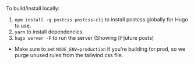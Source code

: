 To build/install locally:
1. `npm install -g postcss postcss-cli` to install postcss globally for Hugo to use.
2. `yarn` to install dependencies.
3. `hugo server -F` to run the server (Showing [F]uture posts)
  - Make sure to set `NODE_ENV=production` if you're building for prod,
  so we purge unused rules from the tailwind css file.
